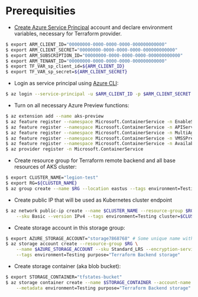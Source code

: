 # Prerequisities

- [Create Azure Service Principal](https://www.terraform.io/docs/providers/azurerm/auth/service_principal_client_secret.html#creating-a-service-principal) account and declare environment variables, necessary for Terraform provider.
```bash
$ export ARM_CLIENT_ID="00000000-0000-0000-0000-000000000000"
$ export ARM_CLIENT_SECRET="00000000-0000-0000-0000-000000000000"
$ export ARM_SUBSCRIPTION_ID="00000000-0000-0000-0000-000000000000"
$ export ARM_TENANT_ID="00000000-0000-0000-0000-000000000000"
$ export TF_VAR_sp_client_id=${ARM_CLIENT_ID}
$ export TF_VAR_sp_secret=${ARM_CLIENT_SECRET}
```

- Login as service principal using [Azure CLI](https://docs.microsoft.com/en-us/cli/azure/install-azure-cli):
```bash
$ az login --service-principal -u $ARM_CLIENT_ID -p $ARM_CLIENT_SECRET --tenant $ARM_TENANT_ID
```

- Turn on all necessary Azure Preview functions:
```bash
$ az extension add --name aks-preview
$ az feature register --namespace Microsoft.ContainerService -n EnableSingleIPPerCCP
$ az feature register --namespace Microsoft.ContainerService -n APIServerSecurityPreview
$ az feature register --namespace Microsoft.ContainerService -n MultiAgentpoolPreview
$ az feature register --namespace Microsoft.ContainerService -n VMSSPreview
$ az feature register --namespace Microsoft.ContainerService -n AvailabilityZonePreview
$ az provider register -n Microsoft.ContainerService
```

- Create resource group for Terraform remote backend and all base resources of AKS cluster:
```bash
$ export CLUSTER_NAME="legion-test"
$ export RG=${CLUSTER_NAME}
$ az group create --name $RG --location eastus --tags environment=Testing cluster=legion
```

- Create public IP that will be used as Kubernetes cluster endpoint
```bash
$ az network public-ip create --name $CLUSTER_NAME --resource-group $RG --allocation-method Static \
    --sku Basic --version IPv4 --tags environment=Testing cluster=$CLUSTER_NAME purpose="Kubernetes cluster endpoint"
```

- Create storage account in this storage group:
```bash
$ export AZURE_STORAGE_ACCOUNT="storage7868768" # Some unique name without dashes, underscores and capitals
$ az storage account create --resource-group $RG \
	--name $AZURE_STORAGE_ACCOUNT --sku Standard_LRS --encryption-services blob \
	--tags environment=Testing purpose="Terraform Backend storage"
```

- Create storage container (aka blob bucket):
```bash
$ export STORAGE_CONTAINER="tfstates-bucket"
$ az storage container create --name $STORAGE_CONTAINER --account-name $AZURE_STORAGE_ACCOUNT \
	--metadata environment=Testing purpose="Terraform Backend storage"
```